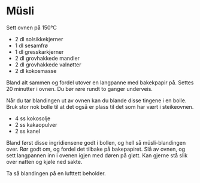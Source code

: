 # Müsli

Sett ovnen på 150°C

- 2 dl solsikkekjerner
- 1 dl sesamfrø
- 1 dl gresskarkjerner
- 2 dl grovhakkede mandler
- 2 dl grovhakkede valnøtter
- 2 dl kokosmasse

Bland alt sammen og fordel utover en langpanne med bakekpapir på. Settes 20 minutter i ovnen. Du bør røre rundt to ganger underveis.

Når du tar blandingen ut av ovnen kan du blande disse tingene i en bolle. Bruk stor nok bolle til at det også er plass til det som har vært i steikeovnen.

- 4 ss kokosolje
- 2 ss kakaopulver
- 2 ss kanel

Bland først disse ingridiensene godt i bollen, og hell så müsli-blandingen over. Rør godt om, og fordel det tilbake på bakepapiret. Slå av ovnen, og sett langpannen inn i ovenen igjen med døren på gløtt. Kan gjerne stå slik over natten og kjøle ned sakte.

Ta så blandingen på en lufttett beholder.